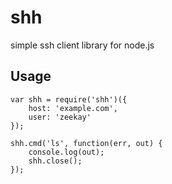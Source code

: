 # shh
simple ssh client library for node.js

## Usage

    var shh = require('shh')({
        host: 'example.com',
        user: 'zeekay'
    });

    shh.cmd('ls', function(err, out) {
        console.log(out);
        shh.close();
    });
